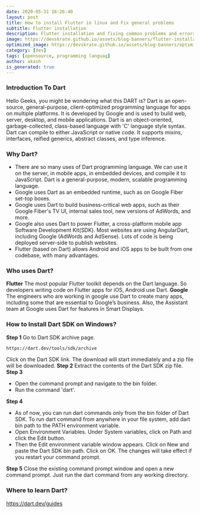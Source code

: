 ```yaml
---
date: 2020-05-31 16:26:40
layout: post
title: How to install Flutter in linux and Fix general problems
subtitle: Flutter installation
description: Flutter installation and fixing common problems and errors
image: https://devskrate.github.io/assets/blog-banners/flutter-installation.jpg
optimized_image: https://devskrate.github.io/assets/blog-banners/optimized/flutter-installation.webp
category: [dev]
tags: [opensource, programming languag]
author: akash
is_generated: true
---
```


### Introduction To Dart

Hello Geeks, you might be wondering what this DART is?
Dart is an open-source, general-purpose, client-optimized programming language for apps on multiple platforms. It is developed by Google and is used to build web, server, desktop, and mobile applications. Dart is an object-oriented, garbage-collected, class-based language with 'C' language style syntax. Dart can compile to either JavaScript or native code. It supports mixins,  interfaces, reified generics, abstract classes, and type inference.

### Why Dart?

- There are so many uses of Dart programming language. We can use it on the server, in mobile apps, in embedded devices, and compile it to JavaScript. Dart is a general-purpose, modern,  scalable programming language.
- Google uses Dart as an embedded runtime, such as on Google Fiber set-top boxes.
- Google uses Dart to build business-critical web apps, such as their Google Fiber's TV UI, internal sales tool, new versions of AdWords, and more.
- Google also uses Dart to power Flutter, a cross-platform mobile app Software Development Kit(SDK). Most websites are using AngularDart, including Google (AdWords and AdSense). Lots of code is being deployed server-side to publish websites. 
- Flutter (based on Dart) allows Android and iOS apps to be built from one codebase, with many advantages.

### Who uses Dart?

**Flutter**
The most popular Flutter toolkit depends on the Dart language. So developers writing code on Flutter apps for iOS, Android use Dart.
**Google**
The engineers who are working in google use Dart to create many apps, including some that are essential to Google’s business. Also, the Assistant team at Google uses Dart for features in Smart Displays.

### How to Install Dart SDK on Windows?

**Step 1**
Go to Dart SDK archive page.
```sh
https://dart.dev/tools/sdk/archive
```
Click on the Dart SDK link. The download will start immediately and a zip file will be downloaded.
**Step 2**
Extract the contents of the Dart SDK zip file.
**Step 3**
- Open the command prompt and navigate to the bin folder.
- Run the command 'dart'.

**Step 4**
- As of now, you can run dart commands only from the bin folder of Dart SDK. To run dart command from anywhere in your file system, add dart bin path to the PATH environment variable.
- Open Environment Variables. Under System variables, click on Path and click the Edit button.
- Then the Edit environment variable window appears. Click on New and paste the Dart SDK bin path.
Click on OK. The changes will take effect if you restart your command prompt.

**Step 5**
Close the existing command prompt window and open a new command prompt. Just run the dart command from any working directory. 

### Where to learn Dart?
https://dart.dev/guides
